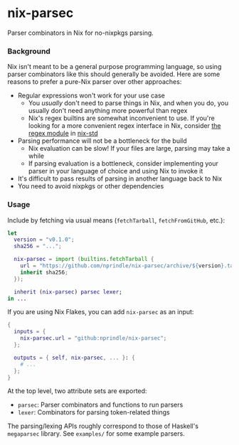 # nix-parsec

Parser combinators in Nix for no-nixpkgs parsing.

### Background

Nix isn't meant to be a general purpose programming language, so using parser
combinators like this should generally be avoided. Here are some reasons to
prefer a pure-Nix parser over other approaches:

- Regular expressions won't work for your use case
  - You _usually_ don't need to parse things in Nix, and when you do, you usually don't need anything more powerful than regex
  - Nix's regex builtins are somewhat inconvenient to use. If you're looking for a more convenient regex interface in Nix, consider [the regex module](https://github.com/chessai/nix-std/blob/master/regex.nix) in [nix-std](https://github.com/chessai/nix-std)
- Parsing performance will not be a bottleneck for the build
  - Nix evaluation can be slow! If your files are large, parsing may take a while
  - If parsing evaluation is a bottleneck, consider implementing your parser in your language of choice and using Nix to invoke it
- It's difficult to pass results of parsing in another language back to Nix
- You need to avoid nixpkgs or other dependencies

### Usage

Include by fetching via usual means (`fetchTarball`, `fetchFromGitHub`, etc.):

```nix
let
  version = "v0.1.0";
  sha256 = "...";

  nix-parsec = import (builtins.fetchTarball {
    url = "https://github.com/nprindle/nix-parsec/archive/${version}.tar.gz";
    inherit sha256;
  });

  inherit (nix-parsec) parsec lexer;
in ...
```

If you are using Nix Flakes, you can add `nix-parsec` as an input:
```nix
{
  inputs = {
    nix-parsec.url = "github:nprindle/nix-parsec";
  };

  outputs = { self, nix-parsec, ... }: {
    # ...
  };
}
```

At the top level, two attribute sets are exported:

- `parsec`: Parser combinators and functions to run parsers
- `lexer`: Combinators for parsing token-related things

The parsing/lexing APIs roughly correspond to those of Haskell's `megaparsec`
library. See `examples/` for some example parsers.

